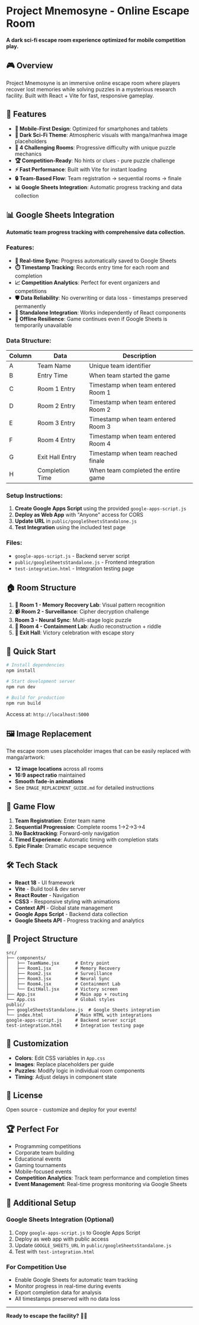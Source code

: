 # Project Mnemosyne - Online Escape Room

**A dark sci-fi escape room experience optimized for mobile competition play.**

## 🎮 Overview

Project Mnemosyne is an immersive online escape room where players recover lost memories while solving puzzles in a mysterious research facility. Built with React + Vite for fast, responsive gameplay.

## 🌟 Features

- **📱 Mobile-First Design**: Optimized for smartphones and tablets
- **🎨 Dark Sci-Fi Theme**: Atmospheric visuals with manga/manhwa image placeholders
- **🧩 4 Challenging Rooms**: Progressive difficulty with unique puzzle mechanics
- **🏆 Competition-Ready**: No hints or clues - pure puzzle challenge
- **⚡ Fast Performance**: Built with Vite for instant loading
- **🔒 Team-Based Flow**: Team registration → sequential rooms → finale
- **📊 Google Sheets Integration**: Automatic progress tracking and data collection

## 📊 Google Sheets Integration

**Automatic team progress tracking with comprehensive data collection.**

### Features:

- **🔄 Real-time Sync**: Progress automatically saved to Google Sheets
- **⏱️ Timestamp Tracking**: Records entry time for each room and completion
- **📈 Competition Analytics**: Perfect for event organizers and competitions
- **🛡️ Data Reliability**: No overwriting or data loss - timestamps preserved permanently
- **🔌 Standalone Integration**: Works independently of React components
- **🔄 Offline Resilience**: Game continues even if Google Sheets is temporarily unavailable

### Data Structure:

| Column | Data | Description |
|--------|------|-------------|
| A | Team Name | Unique team identifier |
| B | Entry Time | When team started the game |
| C | Room 1 Entry | Timestamp when team entered Room 1 |
| D | Room 2 Entry | Timestamp when team entered Room 2 |
| E | Room 3 Entry | Timestamp when team entered Room 3 |
| F | Room 4 Entry | Timestamp when team entered Room 4 |
| G | Exit Hall Entry | Timestamp when team reached finale |
| H | Completion Time | When team completed the entire game |

### Setup Instructions:

1. **Create Google Apps Script** using the provided `google-apps-script.js`
2. **Deploy as Web App** with "Anyone" access for CORS
3. **Update URL** in `public/googleSheetsStandalone.js`
4. **Test Integration** using the included test page

### Files:

- `google-apps-script.js` - Backend server script
- `public/googleSheetsStandalone.js` - Frontend integration
- `test-integration.html` - Integration testing page

## 🏠 Room Structure

1. **🔐 Room 1 - Memory Recovery Lab**: Visual pattern recognition
2. **📹 Room 2 - Surveillance**: Cipher decryption challenge  
3. **Room 3 - Neural Sync**: Multi-stage logic puzzle
4. **🧪 Room 4 - Containment Lab**: Audio reconstruction + riddle
5. **🌅 Exit Hall**: Victory celebration with escape story

## 🚀 Quick Start

```bash
# Install dependencies
npm install

# Start development server
npm run dev

# Build for production
npm run build
```

Access at: `http://localhost:5000`

## 🖼️ Image Replacement

The escape room uses placeholder images that can be easily replaced with manga/artwork:

- **12 image locations** across all rooms
- **16:9 aspect ratio** maintained
- **Smooth fade-in animations**
- See `IMAGE_REPLACEMENT_GUIDE.md` for detailed instructions

## 🎯 Game Flow

1. **Team Registration**: Enter team name
2. **Sequential Progression**: Complete rooms 1→2→3→4
3. **No Backtracking**: Forward-only navigation
4. **Timed Experience**: Automatic timing with completion stats
5. **Epic Finale**: Dramatic escape sequence

## 🛠️ Tech Stack

- **React 18** - UI framework
- **Vite** - Build tool & dev server
- **React Router** - Navigation
- **CSS3** - Responsive styling with animations
- **Context API** - Global state management
- **Google Apps Script** - Backend data collection
- **Google Sheets API** - Progress tracking and analytics

## 📁 Project Structure

```
src/
├── components/
│   ├── TeamName.jsx      # Entry point
│   ├── Room1.jsx         # Memory Recovery
│   ├── Room2.jsx         # Surveillance
│   ├── Room3.jsx         # Neural Sync
│   ├── Room4.jsx         # Containment Lab
│   └── ExitHall.jsx      # Victory screen
├── App.jsx               # Main app + routing
└── App.css               # Global styles
public/
├── googleSheetsStandalone.js  # Google Sheets integration
└── index.html            # Main HTML with integrations
google-apps-script.js     # Backend server script
test-integration.html     # Integration testing page
```

## 🎨 Customization

- **Colors**: Edit CSS variables in `App.css`
- **Images**: Replace placeholders per guide
- **Puzzles**: Modify logic in individual room components
- **Timing**: Adjust delays in component state

## 📝 License

Open source - customize and deploy for your events!

## 🏆 Perfect For

- Programming competitions
- Corporate team building
- Educational events
- Gaming tournaments
- Mobile-focused events
- **Competition Analytics**: Track team performance and completion times
- **Event Management**: Real-time progress monitoring via Google Sheets

## 🔧 Additional Setup

### Google Sheets Integration (Optional)
1. Copy `google-apps-script.js` to Google Apps Script
2. Deploy as web app with public access
3. Update `GOOGLE_SHEETS_URL` in `public/googleSheetsStandalone.js`
4. Test with `test-integration.html`

### For Competition Use
- Enable Google Sheets for automatic team tracking
- Monitor progress in real-time during events
- Export completion data for analysis
- All timestamps preserved with no data loss

---

**Ready to escape the facility?** 🚪✨


